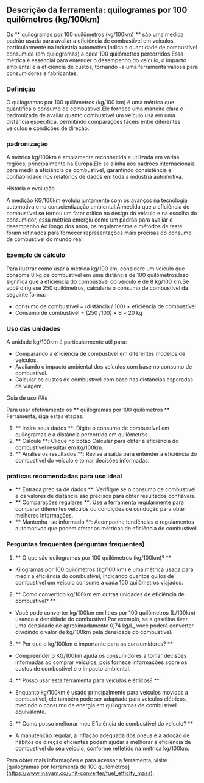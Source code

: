 ## Descrição da ferramenta: quilogramas por 100 quilômetros (kg/100km)

Os ** quilogramas por 100 quilômetros (kg/100km) ** são uma medida padrão usada para avaliar a eficiência de combustível em veículos, particularmente na indústria automotiva.Indica a quantidade de combustível consumida (em quilogramas) a cada 100 quilômetros percorridos.Essa métrica é essencial para entender o desempenho do veículo, o impacto ambiental e a eficiência de custos, tornando -a uma ferramenta valiosa para consumidores e fabricantes.

### Definição

O quilogramas por 100 quilômetros (kg/100 km) é uma métrica que quantifica o consumo de combustível.Ele fornece uma maneira clara e padronizada de avaliar quanto combustível um veículo usa em uma distância específica, permitindo comparações fáceis entre diferentes veículos e condições de direção.

### padronização

A métrica kg/100km é amplamente reconhecida e utilizada em várias regiões, principalmente na Europa.Ele se alinha aos padrões internacionais para medir a eficiência de combustível, garantindo consistência e confiabilidade nos relatórios de dados em toda a indústria automotiva.

História e evolução

A medição KG/100km evoluiu juntamente com os avanços na tecnologia automotiva e na conscientização ambiental.À medida que a eficiência de combustível se tornou um fator crítico no design do veículo e na escolha do consumidor, essa métrica emergiu como um padrão para avaliar o desempenho.Ao longo dos anos, os regulamentos e métodos de teste foram refinados para fornecer representações mais precisas do consumo de combustível do mundo real.

### Exemplo de cálculo

Para ilustrar como usar a métrica kg/100 km, considere um veículo que consome 8 kg de combustível em uma distância de 100 quilômetros.Isso significa que a eficiência do combustível do veículo é de 8 kg/100 km.Se você dirigisse 250 quilômetros, calcularia o consumo de combustível da seguinte forma:

- consumo de combustível = (distância / 100) × eficiência de combustível
- Consumo de combustível = (250 /100) × 8 = 20 kg

### Uso das unidades

A unidade kg/100km é particularmente útil para:

- Comparando a eficiência de combustível em diferentes modelos de veículos.
- Avaliando o impacto ambiental dos veículos com base no consumo de combustível.
- Calcular os custos de combustível com base nas distâncias esperadas de viagem.

Guia de uso ###

Para usar efetivamente os ** quilogramas por 100 quilômetros ** Ferramenta, siga estas etapas:

1. ** Insira seus dados **: Digite o consumo de combustível em quilogramas e a distância percorrida em quilômetros.
2. ** Calcule **: Clique no botão Calcular para obter a eficiência do combustível resultar em kg/100km.
3. ** Analise os resultados **: Revise a saída para entender a eficiência do combustível do veículo e tomar decisões informadas.

### práticas recomendadas para uso ideal

- ** Entrada precisa de dados **: Verifique se o consumo de combustível e os valores de distância são precisos para obter resultados confiáveis.
- ** Comparações regulares **: Use a ferramenta regularmente para comparar diferentes veículos ou condições de condução para obter melhores informações.
- ** Mantenha -se informado **: Acompanhe tendências e regulamentos automotivos que podem afetar as métricas de eficiência de combustível.

### Perguntas frequentes (perguntas frequentes)

1. ** O que são quilogramas por 100 quilômetros (kg/100km)? **
- Kilogramas por 100 quilômetros (kg/100 km) é uma métrica usada para medir a eficiência do combustível, indicando quantos quilos de combustível um veículo consome a cada 100 quilômetros viajados.

2. ** Como convertido kg/100km em outras unidades de eficiência de combustível? **
- Você pode converter kg/100km em litros por 100 quilômetros (L/100km) usando a densidade do combustível.Por exemplo, se a gasolina tiver uma densidade de aproximadamente 0,74 kg/L, você poderá converter dividindo o valor de kg/100km pela densidade do combustível.

3. ** Por que o kg/100km é importante para os consumidores? **
- Compreender o KG/100km ajuda os consumidores a tomar decisões informadas ao comprar veículos, pois fornece informações sobre os custos de combustível e o impacto ambiental.

4. ** Posso usar esta ferramenta para veículos elétricos? **
- Enquanto kg/100km é usado principalmente para veículos movidos a combustível, ele também pode ser adaptado para veículos elétricos, medindo o consumo de energia em quilogramas de combustível equivalente.

5. ** Como posso melhorar meu Eficiência de combustível do veículo? **
- A manutenção regular, a inflação adequada dos pneus e a adoção de hábitos de direção eficientes podem ajudar a melhorar a eficiência de combustível do seu veículo, conforme refletido na métrica kg/100km.

Para obter mais informações e para acessar a ferramenta, visite [quilogramas por ferramenta de 100 quilômetros] (https://www.inayam.co/unit-converter/fuel_efficity_mass).